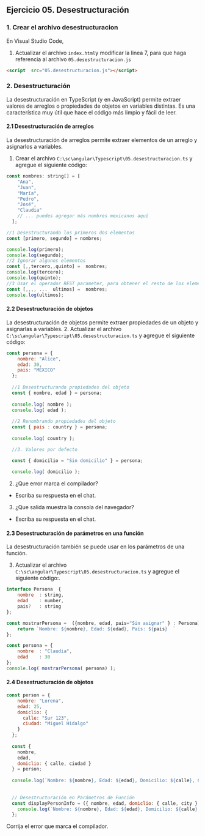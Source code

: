 ## Ejercicio 05. Desestructuración

### 1. Crear el archivo desestructuracion
En Visual Studio Code, 

1. Actualizar el archivo `index.html`y modificar la linea 7, para que haga referencia al archivo `05.desestructuracion.js`
```html
<script  src="05.desestructuracion.js"></script>
```

### 2.  Desestructuración
La desestructuración en TypeScript (y en JavaScript) permite extraer valores de arreglos o propiedades de objetos en variables distintas. Es una característica muy útil que hace el código más limpio y fácil de leer.

#### 2.1 Desestructuración de arreglos

La desestructuración de arreglos permite extraer elementos de un arreglo y asignarlos a variables.

1. Crear el archivo `C:\sc\angular\Typescript\05.desestructuracion.ts` y agregue el siguiente código:

```javascript
const nombres: string[] = [
    "Ana",
    "Juan",
    "María",
    "Pedro",
    "José",
    "Claudia"
    // ... puedes agregar más nombres mexicanos aquí
  ];

//1 Desestructurando los primeros dos elementos
const [primero, segundo] = nombres;

console.log(primero); 
console.log(segundo); 
//2 Ignorar algunos elementos
const [,,tercero,,quinto] =  nombres;
console.log(tercero);
console.log(quinto);
//3 Usar el operador REST parameter, para obtener el resto de los elementos
const [,,,, ...  ultimos] =  nombres;
console.log(ultimos);
```
#### 2.2 Desestructuración de objetos
La desestructuración de objetos permite extraer propiedades de un objeto y asignarlas a variables.
2. Actualizar  el archivo `C:\sc\angular\Typescript\05.desestructuracion.ts` y agregue el siguiente código:
```javascript
const persona = {
    nombre: "Alice",
    edad: 30,
    pais: "MÉXICO"
  };
  
  //1 Desestructurando propiedades del objeto
  const { nombre, edad } = persona;
  
  console.log( nombre ); 
  console.log( edad ); 
  
  //2 Renombrando propiedades del objeto
  const { pais : country } = persona;
  
  console.log( country ); 

  //3. Valores por defecto

  const { domicilio = "Sin domicilio" } = persona;
  
  console.log( domicilio ); 
```
2. ¿Que error marca el compilador? 
- Escriba su respuesta en el chat.
3. ¿Que salida muestra la consola del navegador?
- Escriba su respuesta en el chat.

#### 2.3 Desestructuración  de parámetros en una función
La desestructuración también se puede usar en los parámetros de una función.

3. Actualizar  el archivo `C:\sc\angular\Typescript\05.desestructuracion.ts` y agregue el siguiente código:. 
```javascript
interface Persona  {
    nombre  : string,
    edad    : number,
    pais?   : string
};

const mostrarPersona =  ({nombre, edad, pais="Sin asignar" } : Persona) : string => {
    return `Nombre: ${nombre}, Edad: ${edad}, País: ${pais}  `
};

const persona = {
    nombre  : "Claudia",
    edad    : 30
};
console.log( mostrarPersona( persona) ); 
```

#### 2.4 Desestructuración  de objetos 

```javascript
const person = {
    nombre: "Lorena",
    edad: 25,
    domiclio: {
      calle: "Sur 123",
      ciudad: "Miguel Hidalgo"
    }
  };
  
  const {
    nombre,
    edad,
    domiclio: { calle, ciudad }
  } = person;
  
  console.log(`Nombre: ${nombre}, Edad: ${edad}, Domicilio: ${calle}, Ciudad: ${ciudad}`);
  
  
  // Desestructuración en Parámetros de Función
  const displayPersonInfo = ({ nombre, edad, domiclio: { calle, city } }: typeof person) => {
    console.log(`Nombre: ${nombre}, Edad: ${edad}, Domicilio: ${calle}, Ciudad: ${ciudad}`);
  };
```
Corrija el error que marca el compilador.

<!--stackedit_data:
eyJoaXN0b3J5IjpbLTkxMjU5NDE5NCwtMTYwNTM3NDUyMiwtOT
k0MTkzMDEyLC0xNzE2ODI5NzI2LDIyMTYxNjg2MywtMTMwOTEx
MjExMiwxNTU0MTk5LDExMjA4ODAzMzcsMTA4NzAyMDQ3LC0zMD
E3MzEzMDhdfQ==
-->